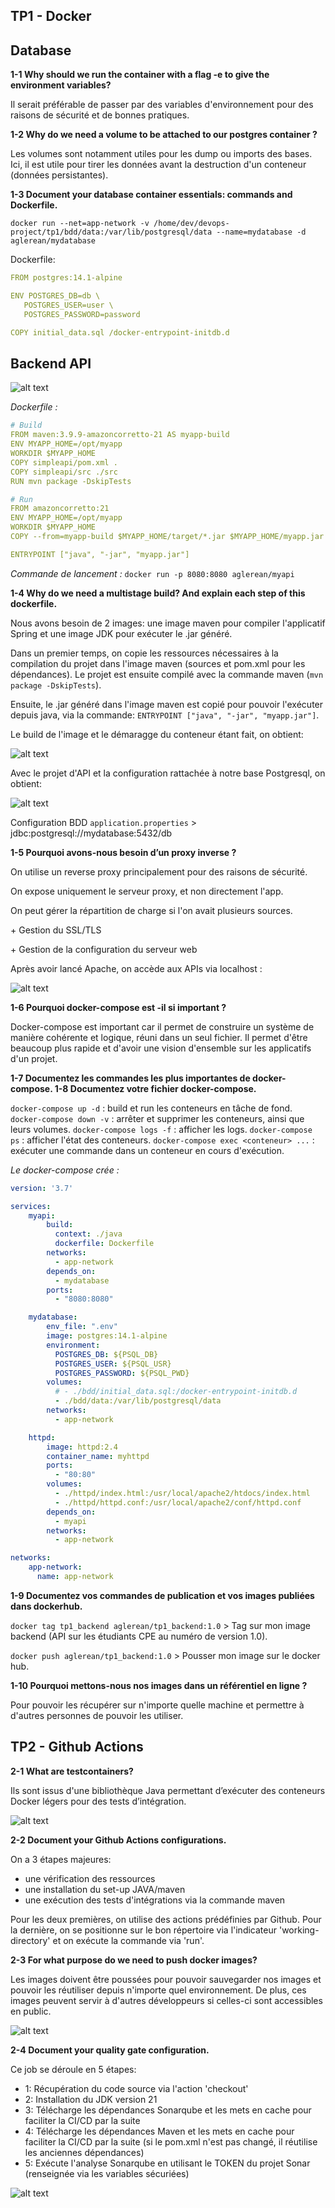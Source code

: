 ## TP1 - Docker

## Database

**1-1 Why should we run the container with a flag -e to give the environment variables?**

Il serait préférable de passer par des variables d'environnement pour des raisons de sécurité et de bonnes pratiques.

**1-2 Why do we need a volume to be attached to our postgres container ?**

Les volumes sont notamment utiles pour les dump ou imports des bases. Ici, il est utile pour tirer les données avant la destruction d'un conteneur (données persistantes).

**1-3 Document your database container essentials: commands and Dockerfile.**

`docker run --net=app-network -v /home/dev/devops-project/tp1/bdd/data:/var/lib/postgresql/data --name=mydatabase
 -d  aglerean/mydatabase`

Dockerfile:
```yaml
FROM postgres:14.1-alpine

ENV POSTGRES_DB=db \
   POSTGRES_USER=user \
   POSTGRES_PASSWORD=password

COPY initial_data.sql /docker-entrypoint-initdb.d
```
## Backend API

![alt text](resources/image.png)

*Dockerfile :*
```yaml
# Build
FROM maven:3.9.9-amazoncorretto-21 AS myapp-build
ENV MYAPP_HOME=/opt/myapp 
WORKDIR $MYAPP_HOME
COPY simpleapi/pom.xml .
COPY simpleapi/src ./src
RUN mvn package -DskipTests

# Run
FROM amazoncorretto:21
ENV MYAPP_HOME=/opt/myapp 
WORKDIR $MYAPP_HOME
COPY --from=myapp-build $MYAPP_HOME/target/*.jar $MYAPP_HOME/myapp.jar

ENTRYPOINT ["java", "-jar", "myapp.jar"]
```

*Commande de lancement :* `docker run -p 8080:8080 aglerean/myapi`

**1-4 Why do we need a multistage build? And explain each step of this dockerfile.**

Nous avons besoin de 2 images: une image maven pour compiler l'applicatif Spring et une image JDK pour exécuter le .jar généré.

Dans un premier temps, on copie les ressources nécessaires à la compilation du projet dans l'image maven (sources et pom.xml pour les dépendances). Le projet est ensuite compilé avec la commande maven (`mvn package -DskipTests`).

Ensuite, le .jar généré dans l'image maven est copié pour pouvoir l'exécuter depuis java, via la commande: `ENTRYPOINT ["java", "-jar", "myapp.jar"]`.

Le build de l'image et le démaragge du conteneur étant fait, on obtient:

![alt text](resources/image-2.png)

Avec le projet d'API et la configuration rattachée à notre base Postgresql, on obtient:

![alt text](resources/image-3.png)

Configuration BDD `application.properties` > jdbc:postgresql://mydatabase:5432/db

**1-5 Pourquoi avons-nous besoin d’un proxy inverse ?**

On utilise un reverse proxy principalement pour des raisons de sécurité.

On expose uniquement le serveur proxy, et non directement l'app.

On peut gérer la répartition de charge si l'on avait plusieurs sources.

\+ Gestion du SSL/TLS

\+ Gestion de la configuration du serveur web

Après avoir lancé Apache, on accède aux APIs via localhost :

![alt text](resources/image-4.png)

**1-6 Pourquoi docker-compose est -il si important ?**

Docker-compose est important car il permet de construire un système de manière cohérente et logique, réuni dans un seul fichier. Il permet d'être beaucoup plus rapide et d'avoir une vision d'ensemble sur les applicatifs d'un projet.

**1-7 Documentez les commandes les plus importantes de docker-compose. 1-8 Documentez votre fichier docker-compose.**

`docker-compose up -d` : build et run les conteneurs en tâche de fond.
`docker-compose down -v` : arrêter et supprimer les conteneurs, ainsi que leurs volumes.
`docker-compose logs -f` : afficher les logs.
`docker-compose ps` : afficher l'état des conteneurs.
`docker-compose exec <conteneur> ...` : exécuter une commande dans un conteneur en cours d'exécution.

*Le docker-compose crée :*

```yaml
version: '3.7'

services:
    myapi:
        build:
          context: ./java
          dockerfile: Dockerfile
        networks:
          - app-network
        depends_on:
          - mydatabase
        ports:
          - "8080:8080"

    mydatabase:
        env_file: ".env"
        image: postgres:14.1-alpine
        environment:
          POSTGRES_DB: ${PSQL_DB}
          POSTGRES_USER: ${PSQL_USR}
          POSTGRES_PASSWORD: ${PSQL_PWD}
        volumes:
          # - ./bdd/initial_data.sql:/docker-entrypoint-initdb.d
          - ./bdd/data:/var/lib/postgresql/data
        networks:
          - app-network

    httpd:
        image: httpd:2.4
        container_name: myhttpd
        ports:
          - "80:80"
        volumes:
          - ./httpd/index.html:/usr/local/apache2/htdocs/index.html
          - ./httpd/httpd.conf:/usr/local/apache2/conf/httpd.conf
        depends_on:
          - myapi
        networks:
          - app-network

networks:
    app-network:
      name: app-network
```

**1-9 Documentez vos commandes de publication et vos images publiées dans dockerhub.**

`docker tag tp1_backend aglerean/tp1_backend:1.0` > Tag sur mon image backend (API sur les étudiants CPE au numéro de version 1.0).

`docker push aglerean/tp1_backend:1.0` > Pousser mon image sur le docker hub.

**1-10 Pourquoi mettons-nous nos images dans un référentiel en ligne ?**

Pour pouvoir les récupérer sur n'importe quelle machine et permettre à d'autres personnes de pouvoir les utiliser.

## TP2 - Github Actions

**2-1 What are testcontainers?**

Ils sont issus d'une bibliothèque Java permettant d’exécuter des conteneurs Docker légers pour des tests d’intégration.

![alt text](resources/image-5.png)

**2-2 Document your Github Actions configurations.**

On a 3 étapes majeures:
- une vérification des ressources
- une installation du set-up JAVA/maven
- une exécution des tests d'intégrations via la commande maven

Pour les deux premières, on utilise des actions prédéfinies par Github. Pour la dernière, on se positionne sur le bon répertoire via l'indicateur 'working-directory' et on exécute la commande via 'run'.

**2-3 For what purpose do we need to push docker images?**

Les images doivent être poussées pour pouvoir sauvegarder nos images et pouvoir les réutiliser depuis n'importe quel environnement. De plus, ces images peuvent servir à d'autres développeurs si celles-ci sont accessibles en public.

![alt text](resources/image-6.png)


**2-4 Document your quality gate configuration.**

Ce job se déroule en 5 étapes:
- 1: Récupération du code source via l'action 'checkout'
- 2: Installation du JDK version 21
- 3: Télécharge les dépendances Sonarqube et les mets en cache pour faciliter la CI/CD par la suite
- 4: Télécharge les dépendances Maven et les mets en cache pour faciliter la CI/CD par la suite (si le pom.xml n'est pas changé, il réutilise les anciennes dépendances)
- 5: Exécute l'analyse Sonarqube en utilisant le TOKEN du projet Sonar (renseignée via les variables sécuriées)

![alt text](resources/image-7.png)